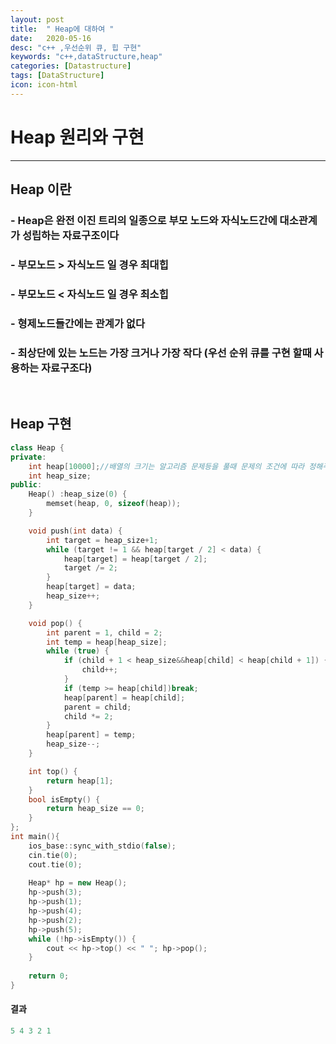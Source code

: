 ```yaml
---
layout: post
title:  " Heap에 대하여 "
date:   2020-05-16
desc: "c++ ,우선순위 큐, 힙 구현"
keywords: "c++,dataStructure,heap"
categories: [Datastructure]
tags: [DataStructure]
icon: icon-html
---
```

Heap 원리와 구현
===

---
## Heap 이란
### - Heap은 완전 이진 트리의 일종으로 부모 노드와 자식노드간에 대소관계가 성립하는 자료구조이다
### - 부모노드 > 자식노드 일 경우 최대힙
### - 부모노드 < 자식노드 일 경우 최소힙 
### - 형제노드들간에는 관계가 없다
### - 최상단에 있는 노드는 가장 크거나 가장 작다 (우선 순위 큐를 구현 할때 사용하는 자료구조다)

<br/>

## Heap 구현

``` c++
class Heap {
private:
    int heap[10000];//배열의 크기는 알고리즘 문제등을 풀때 문제의 조건에 따라 정해주면 됩니다.
    int heap_size;
public:
    Heap() :heap_size(0) {
		memset(heap, 0, sizeof(heap));
    }

	void push(int data) {
        int target = heap_size+1;
        while (target != 1 && heap[target / 2] < data) {
            heap[target] = heap[target / 2];
            target /= 2;
        }
        heap[target] = data;
        heap_size++;
    }

    void pop() {
        int parent = 1, child = 2;
        int temp = heap[heap_size];
        while (true) {
            if (child + 1 < heap_size&&heap[child] < heap[child + 1]) {
                child++;
			}
            if (temp >= heap[child])break;
            heap[parent] = heap[child];
            parent = child;
            child *= 2;
		}
        heap[parent] = temp;
        heap_size--;
	}

    int top() {
        return heap[1];
	}
    bool isEmpty() {
        return heap_size == 0;
    }
};
int main(){
    ios_base::sync_with_stdio(false);
    cin.tie(0);
    cout.tie(0);
	
    Heap* hp = new Heap();
    hp->push(3);
    hp->push(1);
    hp->push(4);
    hp->push(2);
	hp->push(5);
    while (!hp->isEmpty()) {
        cout << hp->top() << " "; hp->pop();
    }
	
    return 0;
}
```
#### 결과

``` c++
5 4 3 2 1

```